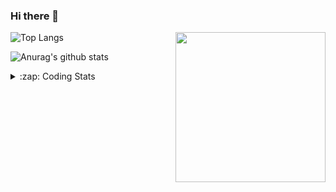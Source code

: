 ### Hi there 👋

<!--
**tao8687/tao8687** is a ✨ _special_ ✨ repository because its `README.md` (this file) appears on your GitHub profile.

Here are some ideas to get you started:

- 🔭 I’m currently working on ...
- 🌱 I’m currently learning ...
- 👯 I’m looking to collaborate on ...
- 🤔 I’m looking for help with ...
- 💬 Ask me about ...
- 📫 How to reach me: ...
- 😄 Pronouns: ...
- ⚡ Fun fact: ...
-->

<img align='right' src="https://media.giphy.com/media/M9gbBd9nbDrOTu1Mqx/giphy.gif" width="240">

  
![Top Langs](https://github-readme-stats.vercel.app/api/top-langs/?username=tao8687&layout=compact&title_color=23238E&text_color=A67D3D)

![Anurag's github stats](https://github-readme-stats.vercel.app/api?username=tao8687&show_icons=true&&text_color=A67D3D&title_color=23238E&show_icons=false&count_private=true&hide=stars)

<details>
  <summary>:zap: Coding Stats</summary>
  <br>
    
<!--START_SECTION:waka-->

```text
From: 19 December 2022 - To: 26 December 2022

C++          2 hrs 52 mins   ████████▓░░░░░░░░░░░░░░░░   34.88 %
C            1 hr 37 mins    █████░░░░░░░░░░░░░░░░░░░░   19.68 %
Text         1 hr 27 mins    ████▒░░░░░░░░░░░░░░░░░░░░   17.65 %
Markdown     1 hr 22 mins    ████▒░░░░░░░░░░░░░░░░░░░░   16.73 %
Makefile     16 mins         █░░░░░░░░░░░░░░░░░░░░░░░░   03.35 %
Git Config   14 mins         ▓░░░░░░░░░░░░░░░░░░░░░░░░   02.93 %
```

<!--END_SECTION:waka-->
</details>
